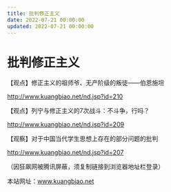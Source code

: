 ```yaml
---
title: 批判修正主义
date: 2022-07-21 00:00:00
updated: 2022-07-21 00:00:00
---
```


# 批判修正主义

【观点】修正主义的祖师爷、无产阶级的叛徒——伯恩施坦

 http://www.kuangbiao.net/nd.jsp?id=210

【观点】列宁与修正主义的7次战斗：不斗争，行吗？

 http://www.kuangbiao.net/nd.jsp?id=209

【观察】对于中国当代学生思想上存在的部分问题的批判

 http://www.kuangbiao.net/nd.jsp?id=207

（因狂飙网被腾讯屏蔽，须复制链接到浏览器地址栏登录）

本站网址：www.kuangbiao.net


